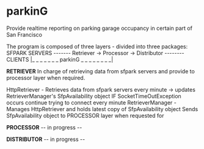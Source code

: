 # parkinG
Provide realtime reporting on parking garage occupancy in certain part of San Francisco

The program is composed of three layers - divided into three packages:
  SFPARK SERVERS -------  Retriever   ->    Processor   ->    Distributor -------- CLIENTS
                              |_ _ _ _ _ _ _ parkinG _ _ _ _ _ _ _ _|
  
<b>RETRIEVER</b>
In charge of retrieving data from sfpark servers and provide to processor layer when required.

HttpRetriever - Retrieves data from sfpark servers every minute -> updates RetrieverManager's SfpAvailability object
                IF SocketTimeOutException occurs continue trying to connect every minute
RetrieverManager - Manages HttpRetriever and holds latest copy of SfpAvailability object
                   Sends SfpAvailability object to PROCESSOR layer when requested for

<b>PROCESSOR</b>
-- in progress --

<b>DISTRIBUTOR</b>
-- in progress --
